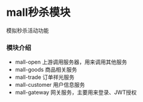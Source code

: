 # mall秒杀模块
模拟秒杀活动功能

### 模块介绍
+ mall-open 上游调用服务器，用来调用其他服务
+ mall-goods 商品相关服务
+ mall-trade 订单祥光服务
+ mall-customer 用户信息服务
+ mall-gateway 网关服务，主要用来登录、JWT授权